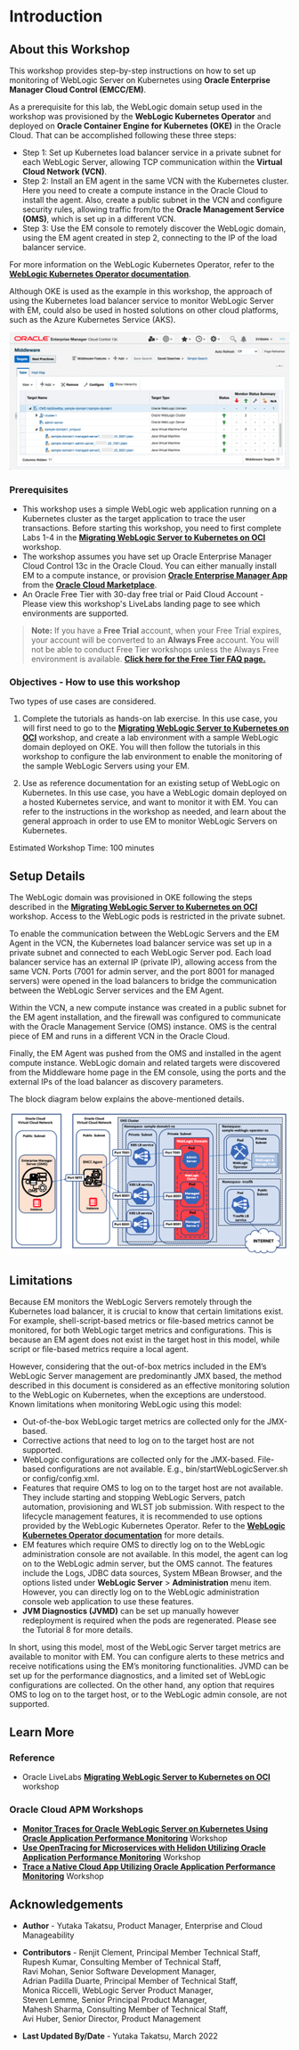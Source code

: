 # Introduction

## About this Workshop

This workshop provides step-by-step instructions on how to set up monitoring of WebLogic Server on Kubernetes using **Oracle Enterprise Manager Cloud Control (EMCC/EM)**.

As a prerequisite for this lab, the WebLogic domain setup used in the workshop was provisioned by the **WebLogic Kubernetes Operator** and deployed on **Oracle Container Engine for Kubernetes (OKE)** in the Oracle Cloud. That can be accomplished following these three steps:

*	Step 1: Set up Kubernetes load balancer service in a private subnet for each WebLogic Server, allowing TCP communication within the **Virtual Cloud Network (VCN)**.
*	Step 2: Install an EM agent in the same VCN with the Kubernetes cluster. Here you need to create a compute instance in the Oracle Cloud to install the agent. Also, create a public subnet in the VCN and configure security rules, allowing traffic from/to the **Oracle Management Service (OMS)**, which is set up in a different VCN.
*	Step 3: Use the EM console to remotely discover the WebLogic domain, using the EM agent created in step 2, connecting to the IP of the load balancer service.

For more information on the WebLogic Kubernetes Operator, refer to the **[WebLogic Kubernetes Operator documentation](https://oracle.github.io/weblogic-kubernetes-operator/)**.

Although OKE is used as the example in this workshop, the approach of using the Kubernetes load balancer service to monitor WebLogic Server with EM, could also be used in hosted solutions on other cloud platforms, such as the Azure Kubernetes Service (AKS).

  [](youtube:YqNNU4NTwnw)
  
  ![EMCC console Middleware Home Page monitoring WLS on Kubernetes  ](images/emcc.png " ")


### Prerequisites

* This workshop uses a simple WebLogic web application running on a Kubernetes cluster as the target application to trace the user transactions. Before starting this workshop, you need to first complete Labs 1-4 in the  **[Migrating WebLogic Server to Kubernetes on OCI](https://apexapps.oracle.com/pls/apex/dbpm/r/livelabs/view-workshop?wid=567)** workshop.
* The workshop assumes you have set up Oracle Enterprise Manager Cloud Control 13c in the Oracle Cloud. You can either manually install EM to a compute instance, or provision **[Oracle Enterprise Manager App](https://blogs.oracle.com/observability/post/oracle-enterprise-manager-is-now-available-on-oracle-cloud-marketplace)** from the **[Oracle Cloud Marketplace](https://cloudmarketplace.oracle.com/marketplace)**.
* An Oracle Free Tier with 30-day free trial or Paid Cloud Account - Please view this workshop's LiveLabs landing page to see which environments are supported. 
>**Note:** If you have a **Free Trial** account, when your Free Trial expires, your account will be converted to an **Always Free** account. You will not be able to conduct Free Tier workshops unless the Always Free environment is available.
**[Click here for the Free Tier FAQ page.](https://www.oracle.com/cloud/free/faq.html)**


### Objectives - How to use this workshop

Two types of use cases are considered.

1. Complete the tutorials as hands-on lab exercise. In this use case, you will first need to go to the **[Migrating WebLogic Server to Kubernetes on OCI](https://apexapps.oracle.com/pls/apex/dbpm/r/livelabs/view-workshop?wid=567)** workshop, and create a lab environment with a sample WebLogic domain deployed on OKE. You will then follow the tutorials in this workshop to configure the lab environment to enable the monitoring of the sample WebLogic Servers using your EM.

2. Use as reference documentation for an existing setup of WebLogic on Kubernetes. In this use case, you have a WebLogic domain deployed on a hosted Kubernetes service, and want to monitor it with EM. You can refer to the instructions in the workshop as needed, and learn about the general approach in order to use EM to monitor WebLogic Servers on Kubernetes.

Estimated Workshop Time: 100 minutes





## Setup Details

The WebLogic domain was provisioned in OKE following the steps described in the **[Migrating WebLogic Server to Kubernetes on OCI](https://apexapps.oracle.com/pls/apex/dbpm/r/livelabs/view-workshop?wid=567)** workshop. Access to the WebLogic pods is restricted in the private subnet.

To enable the communication between the WebLogic Servers and the EM Agent in the VCN, the Kubernetes load balancer service was set up in a private subnet and connected to each WebLogic Server pod. Each load balancer service has an external IP (private IP), allowing access from the same VCN. Ports (7001 for admin server, and the port 8001 for managed servers) were opened in the load balancers to bridge the communication between the WebLogic Server services and the EM Agent.

Within the VCN, a new compute instance was created in a public subnet for the EM agent installation, and the firewall was configured to communicate with the Oracle Management Service (OMS) instance. OMS is the central piece of EM and runs in a different VCN in the Oracle Cloud.

Finally, the EM Agent was pushed from the OMS and installed in the agent compute instance. WebLogic domain and related targets were discovered from the Middleware home page in the EM console, using the ports and the external IPs of the load balancer as discovery parameters.

The block diagram below explains the above-mentioned details.  

  ![EM with WLS on OKE setup diagram](images/diagram.png " ")


## Limitations

Because EM monitors the WebLogic Servers remotely through the Kubernetes load balancer, it is crucial to know that certain limitations exist. For example, shell-script-based metrics or file-based metrics cannot be monitored, for both WebLogic target metrics and configurations. This is because an EM agent does not exist in the target host in this model, while script or file-based metrics require a local agent.

However, considering that the out-of-box metrics included in the EM’s WebLogic Server management are predominantly JMX based, the method described in this document is considered as an effective monitoring solution to the WebLogic on Kubernetes, when the exceptions are understood. Known limitations when monitoring WebLogic using this model:

*	Out-of-the-box WebLogic target metrics are collected only for the JMX-based.
*	Corrective actions that need to log on to the target host are not supported.
*	WebLogic configurations are collected only for the JMX-based. File-based configurations are not available. E.g., bin/startWebLogicServer.sh or config/config.xml.
*	Features that require OMS to log on to the target host are not available. They include starting and stopping WebLogic Servers, patch automation, provisioning and WLST job submission. With respect to the lifecycle management features, it is recommended to use options provided by the WebLogic Kubernetes Operator. Refer to the **[WebLogic Kubernetes Operator documentation](https://oracle.github.io/weblogic-kubernetes-operator/)** for more details.
*	EM features which require OMS to directly log on to the WebLogic administration console are not available. In this model, the agent can log on to the WebLogic admin server, but the OMS cannot. The features include the Logs, JDBC data sources, System MBean Browser, and the options listed under **WebLogic Server** > **Administration** menu item. However, you can directly log on to the WebLogic administration console web application to use these features.
*	**JVM Diagnostics (JVMD)** can be set up manually however redeployment is required when the pods are regenerated. Please see the Tutorial 8 for more details.

In short, using this model, most of the WebLogic Server target metrics are available to monitor with EM. You can configure alerts to these metrics and receive notifications using the EM’s monitoring functionalities. JVMD can be set up for the performance diagnostics, and a limited set of WebLogic configurations are collected. On the other hand, any option that requires OMS to log on to the target host, or to the WebLogic admin console, are not supported.

## Learn More
### Reference
*  Oracle LiveLabs **[Migrating WebLogic Server to Kubernetes on OCI](https://apexapps.oracle.com/pls/apex/dbpm/r/livelabs/workshop-attendee-2?p210_workshop_id=567&p210_type=2&session=102696148940850)** workshop

### Oracle Cloud APM Workshops
-	**[Monitor Traces for Oracle WebLogic Server on Kubernetes Using Oracle Application Performance Monitoring](https://apexapps.oracle.com/pls/apex/dbpm/r/livelabs/view-workshop?wid=932)** Workshop
-	**[Use OpenTracing for Microservices with Helidon Utilizing Oracle Application Performance Monitoring](https://apexapps.oracle.com/pls/apex/dbpm/r/livelabs/view-workshop?wid=917&clear=180&session=14244965892057)**  Workshop
-	**[Trace a Native Cloud App Utilizing Oracle Application Performance Monitoring](https://apexapps.oracle.com/pls/apex/dbpm/r/livelabs/view-workshop?wid=916&clear=180&session=101657907800993)** Workshop




## Acknowledgements

* **Author** - Yutaka Takatsu, Product Manager, Enterprise and Cloud Manageability
- **Contributors** -
Renjit Clement, Principal Member Technical Staff,  
Rupesh Kumar, Consulting Member of Technical Staff,  
Ravi Mohan, Senior Software Development Manager,  
Adrian Padilla Duarte, Principal Member of Technical Staff,  
Monica Riccelli, WebLogic Server Product Manager,  
Steven Lemme, Senior Principal Product Manager,  
Mahesh Sharma, Consulting Member of Technical Staff,  
Avi Huber, Senior Director, Product Management
* **Last Updated By/Date** - Yutaka Takatsu, March 2022
